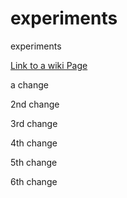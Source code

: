 experiments
===========

experiments

[Link to a wiki Page](../../wiki/Showing-an-animated-GIF-that-links-to-a-full-browser-Youtube-video)



a change

2nd change

3rd change

4th change

5th change

6th change
